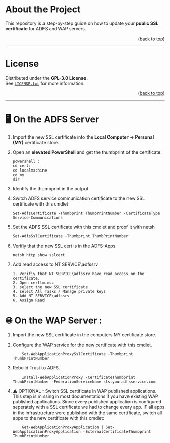 <!-- ABOUT THE PROJECT -->
# About the Project

This repository is a step-by-step guide on how to update your **public SSL certificate** for ADFS and WAP servers.

<p align="right">(<a href="#readme-top">back to top</a>)</p>

---

<!-- LICENSE -->
# License

Distributed under the **GPL-3.0 License**.  
See [`LICENSE.txt`](./LICENSE.txt) for more information.

<p align="right">(<a href="#readme-top">back to top</a>)</p>

---

# 🖥️ On the ADFS Server

1. Import the new SSL certificate into the **Local Computer → Personal (MY)** certificate store.
2. Open an **elevated PowerShell** and get the thumbprint of the certificate:
   ```
   powershell : 
   cd cert:
   cd localmachine
   cd my
   dir
   ```
3. Identify the thumbprint in the output. 

4. Switch ADFS service communication certificate to the new SSL certificate with this cmdlet
   ```
   Set-AdfsCertificate -Thumbprint ThumbPrintNumber -CertificateType Service-Communications
   ```
5. Set the ADFS SSL certificate with this cmdlet and proof it with netsh
    ```
    Set-AdfsSslCertificate -Thumbprint ThumbPrintNumber 
    ```
6. Verifiy that the new SSL cert is in the ADFS-Apps
    ```
    netsh http show sslcert
    ```
7. Add read access to NT SERVICE\adfssrv
    ```
    1. Verifiy that NT SERVICE\adfssrv have read access on the certificate. 
	2. Open certlm.msc
	3. select the new SSL certificate
	4. select All Tasks / Manage private keys
	5. Add NT SERVICE\adfssrv
    6. Assign Read
    ```  
	
# 🌐 On the WAP Server :

1. Import the new SSL certificate in the computers MY certificate store.

2. Configure the WAP service for the new certificate with this cmdlet. 
    ```
		Set-WebApplicationProxySslCertificate -Thumbprint ThumbPrintNumber
	```
3. Rebuild Trust to ADFS.
    ```
		Install-WebApplicationProxy -CertificateThumbprint ThumbPrintNumber -FederationServiceName sts.youradfsservice.com
	```
4. ⚠️ OPTIONAL : Switch SSL certificate in WAP published applications.
   This step is missing in most documentations if you have existing WAP published applications.
   Since every published application is configured seperately with a SSL certificate we had to change every app.
   IF all apps in the infrastructure were published with the same certificate, switch all apps to the new certificate with this cmdlet: 
    ```
		Get-WebApplicationProxyApplication | Set-WebApplicationProxyApplication -ExternalCertificateThumbprint ThumbPrintNumber
	```
	




